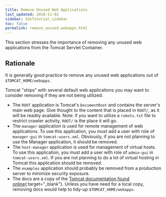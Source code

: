 ```yaml
---
title: Remove Unused Web Applications
last_updated: 2018-11-02
sidebar: tdsTutorial_sidebar
toc: false
permalink: remove_unused_webapps.html
---
```


This section stresses the importance of removing any unused web applications from the Tomcat Servlet Container.

## Rationale
It is generally good practice to remove any unused web applications out of `$TOMCAT_HOME/webapps`.

Tomcat \"ships\" with several default web applications you may want to consider removing if they are not being utilized:

* The `ROOT` application is Tomcat\'s `DocumentRoot` and contains the server\'s main web page.
  Give thought to the content that is placed in `ROOT/`, as it will be readily available. 
  Note: if you want to utilize a `robots.txt` file to restrict crawler activity, `ROOT/` is the place it will go.
* The `manager` application is used for remote management of web applications. 
  To use this application, you must add a user with role of `manager-gui` in `tomcat-users.xml`.
  Obviously, if you are not planning to use the Manager application, it should be removed.
* The `host-manager` application is used for management of virtual hosts. 
  To use this application, you must add a user with role of `admin-gui` in `tomcat-users.xml`. 
  If you are not planning to do a lot of virtual hosting in Tomcat this application should be removed.
* The `examples` application should probably be removed from a production server to minimize security exposure.
* The docs are a copy of the [Tomcat documentation found online](https://tomcat.apache.org/tomcat-8.5-doc/){:target="_blank"}. 
  Unless you have need for a local copy, removing docs would help to tidy-up `$TOMCAT_HOME/webapps`.
 